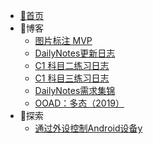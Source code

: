 * [🌴首页](/)
* 📜博客
  - [图片标注 MVP](Articles/20240828.md)
  - [DailyNotes更新日志](Articles/20231126.md)
  - [C1 科目二练习日志](Articles/20231128.md)
  - [C1 科目三练习日志](Articles/20240109.md)
  - [DailyNotes需求集锦](Articles/20220501.md)
  - [OOAD：多态（2019）](Articles/20190517.md)
* 🚀探索
  - [通过外设控制Android设备y](Articles/20240607.md)
  
